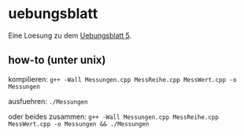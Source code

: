 # uebungsblatt

Eine Loesung zu dem [Uebungsblatt 5](https://github.com/gregorscholz/uebungsblatt/blob/main/U5_EidP_WS2223_Uebungsblatt.pdf).

## how-to (unter unix)
kompilieren:
`g++ -Wall Messungen.cpp MessReihe.cpp MessWert.cpp -o Messungen`

ausfuehren:
`./Messungen`

oder beides zusammen:
`g++ -Wall Messungen.cpp MessReihe.cpp MessWert.cpp -o Messungen && ./Messungen`

